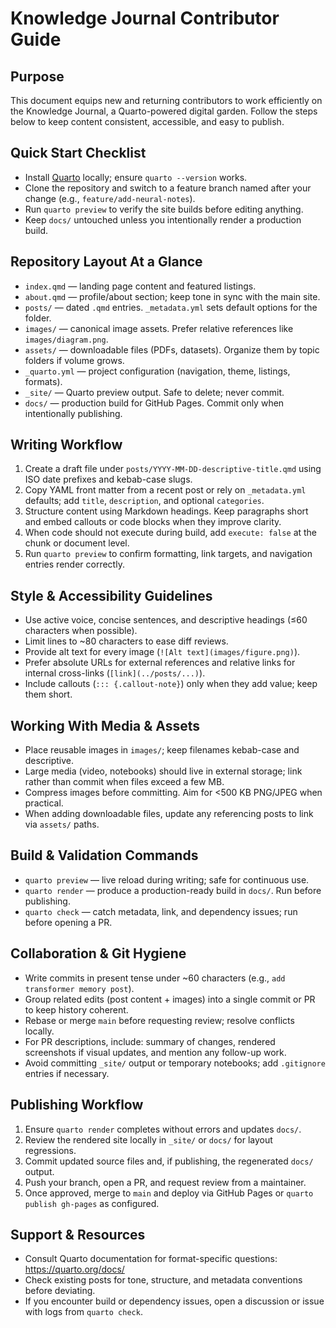 # Knowledge Journal Contributor Guide

## Purpose
This document equips new and returning contributors to work efficiently on the Knowledge Journal, a Quarto-powered digital garden. Follow the steps below to keep content consistent, accessible, and easy to publish.

## Quick Start Checklist
- Install [Quarto](https://quarto.org/docs/get-started/) locally; ensure `quarto --version` works.
- Clone the repository and switch to a feature branch named after your change (e.g., `feature/add-neural-notes`).
- Run `quarto preview` to verify the site builds before editing anything.
- Keep `docs/` untouched unless you intentionally render a production build.

## Repository Layout At a Glance
- `index.qmd` — landing page content and featured listings.
- `about.qmd` — profile/about section; keep tone in sync with the main site.
- `posts/` — dated `.qmd` entries. `_metadata.yml` sets default options for the folder.
- `images/` — canonical image assets. Prefer relative references like `images/diagram.png`.
- `assets/` — downloadable files (PDFs, datasets). Organize them by topic folders if volume grows.
- `_quarto.yml` — project configuration (navigation, theme, listings, formats).
- `_site/` — Quarto preview output. Safe to delete; never commit.
- `docs/` — production build for GitHub Pages. Commit only when intentionally publishing.

## Writing Workflow
1. Create a draft file under `posts/YYYY-MM-DD-descriptive-title.qmd` using ISO date prefixes and kebab-case slugs.
2. Copy YAML front matter from a recent post or rely on `_metadata.yml` defaults; add `title`, `description`, and optional `categories`.
3. Structure content using Markdown headings. Keep paragraphs short and embed callouts or code blocks when they improve clarity.
4. When code should not execute during build, add `execute: false` at the chunk or document level.
5. Run `quarto preview` to confirm formatting, link targets, and navigation entries render correctly.

## Style & Accessibility Guidelines
- Use active voice, concise sentences, and descriptive headings (≤60 characters when possible).
- Limit lines to ~80 characters to ease diff reviews.
- Provide alt text for every image (`![Alt text](images/figure.png)`).
- Prefer absolute URLs for external references and relative links for internal cross-links (`[link](../posts/...)`).
- Include callouts (`::: {.callout-note}`) only when they add value; keep them short.

## Working With Media & Assets
- Place reusable images in `images/`; keep filenames kebab-case and descriptive.
- Large media (video, notebooks) should live in external storage; link rather than commit when files exceed a few MB.
- Compress images before committing. Aim for <500 KB PNG/JPEG when practical.
- When adding downloadable files, update any referencing posts to link via `assets/` paths.

## Build & Validation Commands
- `quarto preview` — live reload during writing; safe for continuous use.
- `quarto render` — produce a production-ready build in `docs/`. Run before publishing.
- `quarto check` — catch metadata, link, and dependency issues; run before opening a PR.

## Collaboration & Git Hygiene
- Write commits in present tense under ~60 characters (e.g., `add transformer memory post`).
- Group related edits (post content + images) into a single commit or PR to keep history coherent.
- Rebase or merge `main` before requesting review; resolve conflicts locally.
- For PR descriptions, include: summary of changes, rendered screenshots if visual updates, and mention any follow-up work.
- Avoid committing `_site/` output or temporary notebooks; add `.gitignore` entries if necessary.

## Publishing Workflow
1. Ensure `quarto render` completes without errors and updates `docs/`.
2. Review the rendered site locally in `_site/` or `docs/` for layout regressions.
3. Commit updated source files and, if publishing, the regenerated `docs/` output.
4. Push your branch, open a PR, and request review from a maintainer.
5. Once approved, merge to `main` and deploy via GitHub Pages or `quarto publish gh-pages` as configured.

## Support & Resources
- Consult Quarto documentation for format-specific questions: <https://quarto.org/docs/>
- Check existing posts for tone, structure, and metadata conventions before deviating.
- If you encounter build or dependency issues, open a discussion or issue with logs from `quarto check`.
